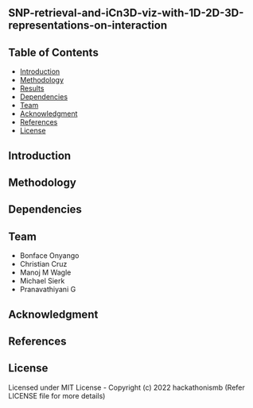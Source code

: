 ## SNP-retrieval-and-iCn3D-viz-with-1D-2D-3D-representations-on-interaction

## Table of Contents
- [Introduction](#Introduction)
- [Methodology](#Methodology)
- [Results](#Results)
- [Dependencies](#Dependencies)
- [Team](#Team)
- [Acknowledgment](#Acknowledgment)
- [References](#References)
- [License](#License)

## Introduction


## Methodology


## Dependencies

## Team 
- Bonface Onyango
- Christian Cruz
- Manoj M Wagle
- Michael Sierk
- Pranavathiyani G

## Acknowledgment


## References

## License
Licensed under MIT License - Copyright (c) 2022 hackathonismb (Refer LICENSE file for more details)
